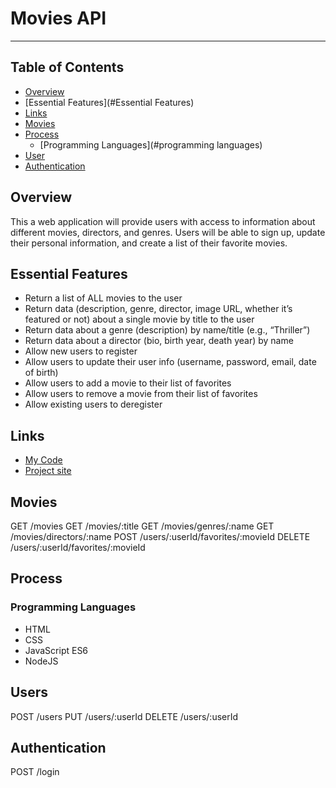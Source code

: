 # Movies API
-----------

## Table of Contents
- [Overview](#overview)
- [Essential Features](#Essential Features)
- [Links](#links)
- [Movies](movies)
- [Process](#process)
  - [Programming Languages](#programming languages)
- [User](#users)
- [Authentication](#authentication)


## Overview
This a web application will provide users with access to information about different
movies, directors, and genres. Users will be able to sign up, update their
personal information, and create a list of their favorite movies.


## Essential Features
  - Return a list of ALL movies to the user
  - Return data (description, genre, director, image URL, whether it’s featured or not) about a
  single movie by title to the user
  - Return data about a genre (description) by name/title (e.g., “Thriller”)
  - Return data about a director (bio, birth year, death year) by name
  - Allow new users to register
  - Allow users to update their user info (username, password, email, date of birth)
  - Allow users to add a movie to their list of favorites
  - Allow users to remove a movie from their list of favorites
  - Allow existing users to deregister


## Links
 - [My Code](https://github.com/Yafet4275/movie_api)
 - [Project site]()


## Movies
  GET /movies
  GET /movies/:title
  GET /movies/genres/:name
  GET /movies/directors/:name
  POST /users/:userId/favorites/:movieId
  DELETE /users/:userId/favorites/:movieId


## Process
### Programming Languages
 - HTML
 - CSS
 - JavaScript ES6
 - NodeJS


## Users
  POST /users
  PUT /users/:userId
  DELETE /users/:userId

## Authentication
  POST /login



